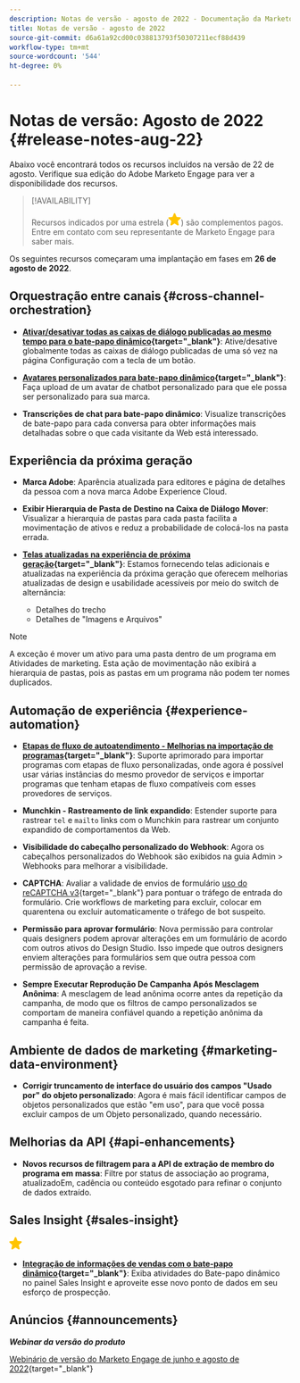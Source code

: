 ```yaml
---
description: Notas de versão - agosto de 2022 - Documentação da Marketo - Documentação do produto
title: Notas de versão - agosto de 2022
source-git-commit: d6a61a92cd00c038813793f50307211ecf88d439
workflow-type: tm+mt
source-wordcount: '544'
ht-degree: 0%

---
```


# Notas de versão: Agosto de 2022 {#release-notes-aug-22}

Abaixo você encontrará todos os recursos incluídos na versão de 22 de agosto. Verifique sua edição do Adobe Marketo Engage para ver a disponibilidade dos recursos.

>[!AVAILABILITY]
>
>Recursos indicados por uma estrela (![star](assets/yellow-star.png)) são complementos pagos. Entre em contato com seu representante de Marketo Engage para saber mais.

Os seguintes recursos começaram uma implantação em fases em **26 de agosto de 2022**.

## Orquestração entre canais {#cross-channel-orchestration}

* **[Ativar/desativar todas as caixas de diálogo publicadas ao mesmo tempo para o bate-papo dinâmico](/help/marketo/product-docs/demand-generation/dynamic-chat/dialogues/dialogue-overview.md#disable-enable-all-dialogues){target=&quot;_blank&quot;}**: Ative/desative globalmente todas as caixas de diálogo publicadas de uma só vez na página Configuração com a tecla de um botão.

* **[Avatares personalizados para bate-papo dinâmico](/help/marketo/product-docs/demand-generation/dynamic-chat/configuration.md#agent-settings){target=&quot;_blank&quot;}**: Faça upload de um avatar de chatbot personalizado para que ele possa ser personalizado para sua marca.

* **Transcrições de chat para bate-papo dinâmico**: Visualize transcrições de bate-papo para cada conversa para obter informações mais detalhadas sobre o que cada visitante da Web está interessado.

## Experiência da próxima geração

* **Marca Adobe**: Aparência atualizada para editores e página de detalhes da pessoa com a nova marca Adobe Experience Cloud.

* **Exibir Hierarquia de Pasta de Destino na Caixa de Diálogo Mover**: Visualizar a hierarquia de pastas para cada pasta facilita a movimentação de ativos e reduz a probabilidade de colocá-los na pasta errada.

* **[Telas atualizadas na experiência de próxima geração](/help/marketo/product-docs/marketo-engage-next-generation-experience/toggle-switch.md){target=&quot;_blank&quot;}**: Estamos fornecendo telas adicionais e atualizadas na experiência da próxima geração que oferecem melhorias atualizadas de design e usabilidade acessíveis por meio do switch de alternância:

   * Detalhes do trecho
   * Detalhes de &quot;Imagens e Arquivos&quot;

>[!NOTE]
>
>A exceção é mover um ativo para uma pasta dentro de um programa em Atividades de marketing. Esta ação de movimentação não exibirá a hierarquia de pastas, pois as pastas em um programa não podem ter nomes duplicados.

## Automação de experiência {#experience-automation}

* **[Etapas de fluxo de autoatendimento - Melhorias na importação de programas](/help/marketo/product-docs/core-marketo-concepts/smart-campaigns/flow-actions/flow-step-service.md){target=&quot;_blank&quot;}**: Suporte aprimorado para importar programas com etapas de fluxo personalizadas, onde agora é possível usar várias instâncias do mesmo provedor de serviços e importar programas que tenham etapas de fluxo compatíveis com esses provedores de serviços.

* **Munchkin - Rastreamento de link expandido**: Estender suporte para rastrear `tel` e `mailto` links com o Munchkin para rastrear um conjunto expandido de comportamentos da Web.

* **Visibilidade do cabeçalho personalizado do Webhook**: Agora os cabeçalhos personalizados do Webhook são exibidos na guia Admin > Webhooks para melhorar a visibilidade.

* **CAPTCHA**: Avaliar a validade de envios de formulário [uso do reCAPTCHA v3](/help/marketo/product-docs/demand-generation/forms/using-captcha/enable-captcha-in-marketo-forms.md){target=&quot;_blank&quot;} para pontuar o tráfego de entrada do formulário. Crie workflows de marketing para excluir, colocar em quarentena ou excluir automaticamente o tráfego de bot suspeito.

* **Permissão para aprovar formulário**: Nova permissão para controlar quais designers podem aprovar alterações em um formulário de acordo com outros ativos do Design Studio. Isso impede que outros designers enviem alterações para formulários sem que outra pessoa com permissão de aprovação a revise.

* **Sempre Executar Reprodução De Campanha Após Mesclagem Anônima**: A mesclagem de lead anônima ocorre antes da repetição da campanha, de modo que os filtros de campo personalizados se comportam de maneira confiável quando a repetição anônima da campanha é feita.

## Ambiente de dados de marketing {#marketing-data-environment}

* **Corrigir truncamento de interface do usuário dos campos &quot;Usado por&quot; do objeto personalizado**: Agora é mais fácil identificar campos de objetos personalizados que estão &quot;em uso&quot;, para que você possa excluir campos de um Objeto personalizado, quando necessário.

## Melhorias da API {#api-enhancements}

* **Novos recursos de filtragem para a API de extração de membro do programa em massa**: Filtre por status de associação ao programa, atualizadoEm, cadência ou conteúdo esgotado para refinar o conjunto de dados extraído.

## Sales Insight {#sales-insight}

![(estrela)](assets/yellow-star.png)

* **[Integração de informações de vendas com o bate-papo dinâmico](/help/marketo/product-docs/marketo-sales-insight/msi-for-salesforce/features/dynamic-chat-integration.md){target=&quot;_blank&quot;}**: Exiba atividades do Bate-papo dinâmico no painel Sales Insight e aproveite esse novo ponto de dados em seu esforço de prospecção.

## Anúncios {#announcements}

**_Webinar da versão do produto_**

[Webinário de versão do Marketo Engage de junho e agosto de 2022](https://engage.marketo.com/2022_June_August_Release_Webinar_OnDemandPage.html){target=&quot;_blank&quot;}
